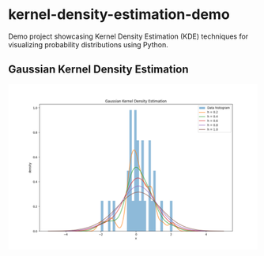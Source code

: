 # kernel-density-estimation-demo

Demo project showcasing Kernel Density Estimation (KDE) techniques for visualizing probability distributions using Python.

## Gaussian Kernel Density Estimation

![Gaussian Kernel Density Estimation](./img/gaussian-kernel-density-estimation.png)